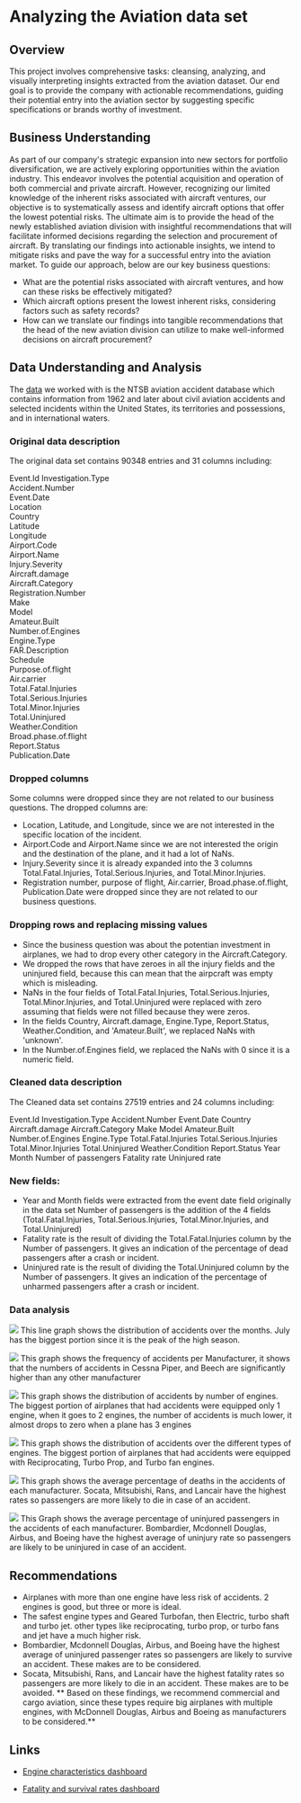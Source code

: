 
# Analyzing the Aviation data set

## Overview

This project involves comprehensive tasks: cleansing, analyzing, and visually interpreting insights extracted from the aviation dataset. Our end goal is to provide the company with actionable recommendations, guiding their potential entry into the aviation sector by suggesting specific specifications or brands worthy of investment.


## Business Understanding

As part of our company's strategic expansion into new sectors for portfolio diversification, we are actively exploring opportunities within the aviation industry. This endeavor involves the potential acquisition and operation of both commercial and private aircraft. However, recognizing our limited knowledge of the inherent risks associated with aircraft ventures, our objective is to systematically assess and identify aircraft options that offer the lowest potential risks. The ultimate aim is to provide the head of the newly established aviation division with insightful recommendations that will facilitate informed decisions regarding the selection and procurement of aircraft. By translating our findings into actionable insights, we intend to mitigate risks and pave the way for a successful entry into the aviation market.
 To guide our approach, below are our key business questions:
* What are the potential risks associated with aircraft ventures, and how can these risks be effectively mitigated?
* Which aircraft options present the lowest inherent risks, considering factors such as safety records?
* How can we translate our findings into tangible recommendations that the head of the new aviation division can utilize to make well-informed decisions on aircraft procurement?
 

## Data Understanding and Analysis

The [data](https://www.kaggle.com/datasets/khsamaha/aviation-accident-database-synopses?select=AviationData.csv) we worked with is the NTSB aviation accident database which contains information from 1962 and later about civil aviation accidents and selected incidents within the United States, its territories and possessions, and in international waters.


### Original data description
The original data set contains 90348 entries and 31 columns including:

Event.Id
Investigation.Type      
Accident.Number         
Event.Date               
Location                
Country                 
Latitude                
Longitude               
Airport.Code            
Airport.Name            
Injury.Severity         
Aircraft.damage         
Aircraft.Category       
Registration.Number     
Make                    
Model                   
Amateur.Built           
Number.of.Engines       
Engine.Type             
FAR.Description         
Schedule                
Purpose.of.flight       
Air.carrier             
Total.Fatal.Injuries    
Total.Serious.Injuries  
Total.Minor.Injuries    
Total.Uninjured         
Weather.Condition       
Broad.phase.of.flight   
Report.Status           
Publication.Date


### Dropped columns
Some columns were dropped since they are not related to our business questions.
The dropped columns are:
* Location, Latitude, and Longitude, since we are not interested in the specific location of the incident.
* Airport.Code and Airport.Name since we are not interested the origin and the destination of the plane, and it had a lot of NaNs.
* Injury.Severity since it is already expanded into the 3 columns Total.Fatal.Injuries, Total.Serious.Injuries, and Total.Minor.Injuries.
* Registration number, purpose of flight, Air.carrier, Broad.phase.of.flight, Publication.Date were dropped since they are not related to our business questions.


### Dropping rows and replacing missing values
* Since the business question was about the potentian investment in airplanes, we had to drop every other category in the Aircraft.Category.
* We dropped the rows that have zeroes in all the injury fields and the uninjured field, because this can mean that the airpcraft was empty which is misleading.
* NaNs in the four fields of Total.Fatal.Injuries, Total.Serious.Injuries, Total.Minor.Injuries, and Total.Uninjured were replaced with zero assuming that fields were not filled because they were zeros.
* In the fields Country, Aircraft.damage, Engine.Type, Report.Status, Weather.Condition, and 'Amateur.Built', we replaced NaNs with 'unknown'.
* In the Number.of.Engines field, we replaced the NaNs with 0 since it is a numeric field.


### Cleaned data description
The Cleaned data set contains 27519 entries and 24 columns including:

Event.Id
Investigation.Type
Accident.Number
Event.Date
Country
Aircraft.damage
Aircraft.Category
Make
Model
Amateur.Built
Number.of.Engines
Engine.Type
Total.Fatal.Injuries
Total.Serious.Injuries
Total.Minor.Injuries
Total.Uninjured
Weather.Condition
Report.Status
Year
Month
Number of passengers
Fatality rate
Uninjured rate


### New fields:
* Year and Month fields were extracted from the event date field originally in the data set
Number of passengers is the addition of the 4 fields (Total.Fatal.Injuries, Total.Serious.Injuries, Total.Minor.Injuries, and Total.Uninjured)
* Fatality rate is the result of dividing the Total.Fatal.Injuries column by the Number of passengers. It gives an indication of the percentage of dead passengers after a crash or incident.
* Uninjured rate is the result of dividing the Total.Uninjured column by the Number of passengers. It gives an indication of the percentage of unharmed passengers after a crash or incident.


### Data analysis
![](https://github.com/mgracer7795/MattGracer-Phase1Project/blob/master/Graphs/Distribution%20of%20Accidents%20Over%20the%2012%20Months.png)
This line graph shows the distribution of accidents over the months. July has the biggest portion since it is the peak of the high season.

![](https://github.com/mgracer7795/MattGracer-Phase1Project/blob/master/Graphs/Number%20of%20Incidents%20per%20Make.png)
This graph shows the frequency of accidents per Manufacturer, it shows that the numbers of accidents in Cessna Piper, and Beech are significantly higher than any other manufacturer

![](https://github.com/mgracer7795/MattGracer-Phase1Project/blob/master/Graphs/Number%20of%20Accidents%20by%20Number%20of%20Engines.png)
This graph shows the distribution of accidents by number of engines. The biggest portion of airplanes that had accidents were equipped only 1 engine, when it goes to 2 engines, the number of accidents is much lower, it almost drops to zero when a plane has 3 engines

![](https://github.com/mgracer7795/MattGracer-Phase1Project/blob/master/Graphs/Accidents%20per%20Type%20of%20Engine.png)
This graph shows the distribution of accidents over the different types of engines. The biggest portion of airplanes that had accidents were equipped with Reciprocating, Turbo Prop, and Turbo fan engines.

![](https://github.com/mgracer7795/MattGracer-Phase1Project/blob/master/Graphs/Average%20Fatality%20Rate%20per%20Manufacturer.png)
This graph shows the average percentage of deaths in the accidents of each manufacturer. Socata, Mitsubishi, Rans, and Lancair have the highest rates so passengers are more likely to die in case of an accident.

![](https://github.com/mgracer7795/MattGracer-Phase1Project/blob/master/Graphs/Average%20Uninjured%20Rate%20per%20Make.png)
This Graph shows the average percentage of uninjured passengers in the accidents of each manufacturer. Bombardier, Mcdonnell Douglas, Airbus, and Boeing have the highest average of uninjury rate so passengers are likely to be uninjured in case of an accident.


## Recommendations
* Airplanes with more than one engine have less risk of accidents. 2 engines is good, but three or more is ideal.
* The safest engine types and Geared Turbofan, then Electric, turbo shaft and turbo jet. other types like reciprocating, turbo prop, or turbo fans and jet have a much higher risk.
* Bombardier, Mcdonnell Douglas, Airbus, and Boeing have the highest average of uninjured passenger rates so passengers are likely to survive  an accident. These makes are to be considered.
* Socata, Mitsubishi, Rans, and Lancair have the highest fatality rates so passengers are more likely to die in  an accident. These makes are to be avoided.
** Based on these findings, we recommend commercial and cargo aviation, since these types require big airplanes with multiple engines, with McDonnell Douglas, Airbus and Boeing as manufacturers to be considered.**


## Links
* [Engine characteristics dashboard](https://public.tableau.com/views/EngineCharacteristics/Enginecharacteristics?:language=en-US&publish=yes&:display_count=n&:origin=viz_share_link)

* [Fatality and survival rates dashboard](https://public.tableau.com/views/FatalityandSurvivalRates/FatalityandSurvivalRates?:language=en-US&publish=yes&:display_count=n&:origin=viz_share_link)
